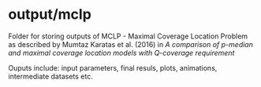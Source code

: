 # output/mclp
Folder for storing outputs of MCLP - Maximal Coverage Location Problem as described by Mumtaz Karatas et al. (2016) in *A comparison of p-median and maximal coverage location models with Q-coverage requirement*

Ouputs include: input parameters, final resuls, plots, animations, intermediate datasets etc.
